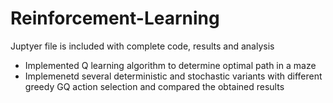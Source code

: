# Reinforcement-Learning
Juptyer file is included with complete code, results and analysis 

- Implemented Q learning algorithm to determine optimal path in a maze   
- Implemenetd several deterministic and stochastic variants with different greedy GQ action selection and compared the obtained results 



